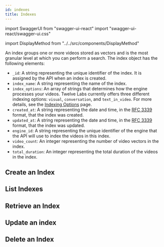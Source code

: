 ```yaml
---
id: indexes 
title: Indexes 
---
```


import SwaggerUI from "swagger-ui-react"
import "swagger-ui-react/swagger-ui.css"

import DisplayMethod from "../../src/components/DisplayMethod"


An index groups one or more videos stored as vectors and is the most granular level at which you can perform a search. The index object has the following elements:
- `_id`: A string representing the unique identifier of the index. It is assigned by the API when an index is created.
- `index_name`: A string representing the name of the index.
- `index_options`: An array of strings that determines how the engine processes your videos. Twelve Labs currently offers three different indexing options: `visual`, `conversation`, and `text_in_video`. For more details, see the [Indexing Options](/concepts/indexing-options) page.
- `created_at`: A string representing the date and time, in the [RFC 3339](https://datatracker.ietf.org/doc/html/rfc3339) format, that the index was created.
- `updated_at`: A string representing the date and time, in the [RFC 3339](https://datatracker.ietf.org/doc/html/rfc3339) format, that the index was updated.
- `engine_id`: A string representing the unique identifier of the engine that the API will use to index the videos in this index.
- `video_count`: An integer representing the number of video vectors in the index.
- `total_duration`: An integer representing the total duration of the videos in the index.

## Create an Index

<DisplayMethod path="/indexes" method="post"/>

## List Indexes

<DisplayMethod path="/indexes" method="get"/>

## Retrieve an Index

<DisplayMethod path="/indexes/{index-id}" method="get"/>

## Update an index

<DisplayMethod path="/indexes/{index-id}" method="put"/>

## Delete an Index

<DisplayMethod path="/indexes/{index-id}" method="delete"/>
